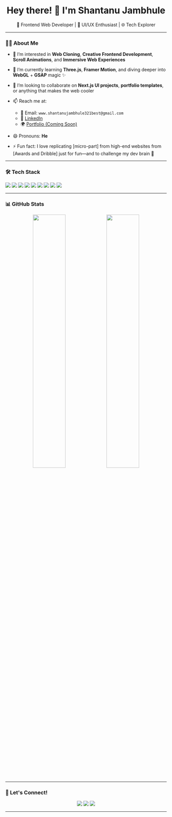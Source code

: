 <h1 align="center">Hey there! 👋 I'm Shantanu Jambhule</h1>
<p align="center">
  🚀 Frontend Web Developer | 🎨 UI/UX Enthusiast | 🌐 Tech Explorer
</p>

---

### 👨‍💻 About Me

- 👀 I’m interested in **Web Cloning**, **Creative Frontend Development**, **Scroll Animations**, and **Immersive Web Experiences**
- 🌱 I’m currently learning **Three.js**, **Framer Motion**, and diving deeper into **WebGL** + **GSAP** magic ✨
- 💞️ I’m looking to collaborate on **Next.js UI projects**, **portfolio templates**, or anything that makes the web cooler
- 📫 Reach me at:  
  - 📩 Email: `www.shantanujambhule321best@gmail.com`  
  - 🔗 [LinkedIn]([www.linkedin.com/in/shantanu-jambhule-95ab6b278](https://www.linkedin.com/feed/?trk=nav_back_to_linkedin))  
  - 🌍 [Portfolio (Coming Soon)](#)

- 😄 Pronouns: **He**
- ⚡ Fun fact: I love replicating [micro-part] from high-end websites from [Awards and Dribble] just for fun—and to challenge my dev brain 🧠

---

### 🛠️ Tech Stack

<p>
  <img src="https://img.shields.io/badge/-HTML5-E34F26?style=flat-square&logo=html5&logoColor=white"/>
  <img src="https://img.shields.io/badge/-CSS3-1572B6?style=flat-square&logo=css3&logoColor=white"/>
  <img src="https://img.shields.io/badge/-JavaScript-F7DF1E?style=flat-square&logo=javascript&logoColor=black"/>
  <img src="https://img.shields.io/badge/-TypeScript-3178C6?style=flat-square&logo=typescript&logoColor=white"/>
  <img src="https://img.shields.io/badge/-React-61DAFB?style=flat-square&logo=react&logoColor=black"/>
  <img src="https://img.shields.io/badge/-Next.js-000000?style=flat-square&logo=next.js&logoColor=white"/>
  <img src="https://img.shields.io/badge/-TailwindCSS-38B2AC?style=flat-square&logo=tailwind-css&logoColor=white"/>
  <img src="https://img.shields.io/badge/-GSAP-88CE02?style=flat-square&logo=greensock&logoColor=white"/>
  <img src="https://img.shields.io/badge/-Three.js-000000?style=flat-square&logo=three.js&logoColor=white"/>
</p>

---

### 📊 GitHub Stats

<p align="center">
  <img src="https://github-readme-stats.vercel.app/api?username=shantanujambhule&show_icons=true&theme=tokyonight" width="45%" />
  <img src="https://github-readme-streak-stats.herokuapp.com/?user=shantanujambhule&theme=tokyonight" width="45%" />
</p>

---

### 🔗 Let's Connect!

<p align="center">
  <a href="mailto:www.shantanujambhule321best@gmail.com"><img src="https://img.shields.io/badge/-Email-D14836?style=for-the-badge&logo=gmail&logoColor=white" /></a>
  <a href="[www.linkedin.com/in/shantanu-jambhule-95ab6b278](https://www.linkedin.com/feed/?trk=nav_back_to_linkedin)"><img src="https://img.shields.io/badge/-LinkedIn-0077B5?style=for-the-          
     badge&logo=linkedin&logoColor=white" /></a>
  <a href="https://github.com/shantanujambhule"><img src="https://img.shields.io/badge/-GitHub-181717?style=for-the-badge&logo=github&logoColor=white" /></a>
</p>

---

<!---
shantanujambhule/shantanujambhule is a ✨ special ✨ repository because its `README.md` (this file) appears on your GitHub profile.
You can click the Preview link to take a look at your changes.
--->
